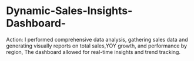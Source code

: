 # Dynamic-Sales-Insights-Dashboard-
 Action: I performed comprehensive data analysis, gathering sales data and generating visually reports on total sales,YOY growth, and performance by region, The dashboard allowed for real-time insights and trend tracking. 
